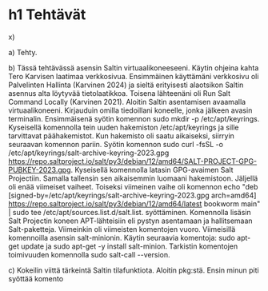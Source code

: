 # h1 Tehtävät

x)

a) Tehty.

b) Tässä tehtävässä asensin Saltin virtuaalikoneeseeni. Käytin ohjeina kahta Tero Karvisen laatimaa verkkosivua. Ensimmäinen käyttämäni verkkosivu oli Palvelinten Hallinta (Karvinen 2024) ja sieltä erityisesti alaotsikon Saltin asennus alta löytyvää tietolaatikkoa. Toisena lähteenäni oli Run Salt Command Locally (Karvinen 2021).
Aloitin Saltin asentamisen avaamalla virtuaalikoneeni. Kirjauduin omilla tiedoillani koneelle, jonka jälkeen avasin terminalin. Ensimmäisenä syötin komennon sudo mkdir -p /etc/apt/keyrings. Kyseisellä komennolla tein uuden hakemiston /etc/apt/keyrings ja sille tarvittavat päähakemistot.
Kun hakemisto oli saatu aikaiseksi, siirryin seuraavan komennon pariin. Syötin komennon sudo curl -fsSL -o /etc/apt/keyrings/salt-archive-keyring-2023.gpg https://repo.saltproject.io/salt/py3/debian/12/amd64/SALT-PROJECT-GPG-PUBKEY-2023.gpg. Kyseisellä komennolla latasin GPG-avaimen Salt Projectiin. Samalla tallensin sen aikaisemmin luomaani hakemistoon.
Jäljellä oli enää viimeiset vaiheet. Toiseksi viimeinen vaihe oli komennon echo "deb [signed-by=/etc/apt/keyrings/salt-archive-keyring-2023.gpg arch=amd64] https://repo.saltproject.io/salt/py3/debian/12/amd64/latest bookworm main" | sudo tee /etc/apt/sources.list.d/salt.list. syöttäminen. Komennolla lisäsin Salt Projectin koneen APT-lähteisiin eli pystyn asentamaan ja hallitsemaan Salt-paketteja.
Viimeinkin oli viimeisten komentojen vuoro. Viimeisillä komennoilla asensin salt-minionin. Käytin seuraavia komentoja: sudo apt-get update ja sudo apt-get -y install salt-minion. Tarkistin komentojen toimivuuden komennolla sudo salt-call --version.

c) Kokeilin viittä tärkeintä Saltin tilafunktiota. Aloitin pkg:stä. Ensin minun piti syöttää komento 

